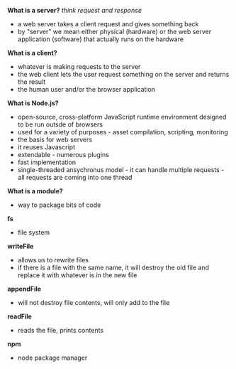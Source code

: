 __What is a server?__
_think request and response_
* a web server takes a client request and gives something back
* by "server" we mean either physical (hardware) or the web server application (software) that actually runs on the hardware

__What is a client?__
* whatever is making requests to the server
* the web client lets the user request something on the server and returns the result
* the human user and/or the browser application

__What is Node.js?__
* open-source, cross-platform JavaScript runtime environment designed to be run outsde of browsers
* used for a variety of purposes - asset compilation, scripting, monitoring
* the basis for web servers
* it reuses Javascript
* extendable - numerous plugins
* fast implementation
* single-threaded ansychronus model - it can handle multiple requests  - all requests are coming into one thread

__What is a module?__
* way to package bits of code

__fs__
* file system

__writeFile__
* allows us to rewrite files
* if there is a file with the same name, it will destroy the old file and replace it with whatever is in the new file

__appendFile__
* will not destroy file contents, will only add to the file

__readFile__
* reads the file, prints contents

__npm__
* node package manager
